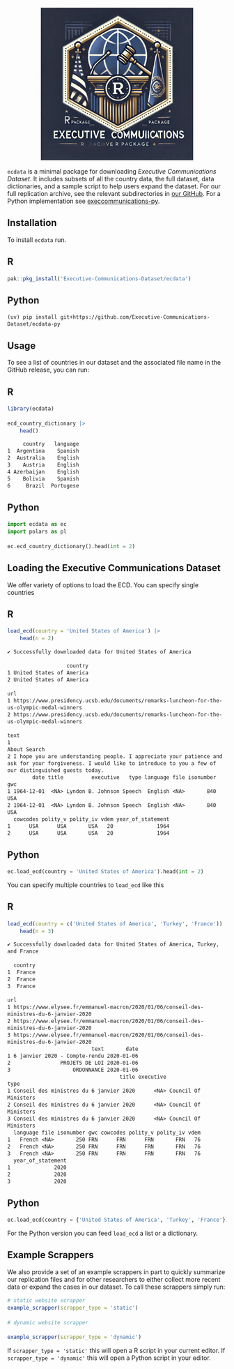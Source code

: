 

<p align="center">
<a href="https://joshuafayallen.github.io/ecdata/">
<img src="hex-logo.png" height = "350" class = "center"> </a>
</p>

`ecdata` is a minimal package for downloading *Executive Communications
Dataset*. It includes subsets of all the country data, the full dataset,
data dictionaries, and a sample script to help users expand the dataset.
For our full replication archive, see the relevant subdirectories in
[our
GitHub](https://github.com/Executive-Communications-Dataset/ecdata/tree/main/raw-data).
For a Python implementation see
[execcommunications-py](https://github.com/Executive-Communications-Dataset/ecdata-py).

## Installation

To install `ecdata` run.

## R

``` r
pak::pkg_install('Executive-Communications-Dataset/ecdata')
```

## Python


    (uv) pip install git+https://github.com/Executive-Communications-Dataset/ecdata-py

## Usage

To see a list of countries in our dataset and the associated file name
in the GitHub release, you can run:

## R

``` r
library(ecdata)

ecd_country_dictionary |>
    head()
```

         country   language
    1  Argentina    Spanish
    2  Australia    English
    3    Austria    English
    4 Azerbaijan    English
    5    Bolivia    Spanish
    6     Brazil  Portugese

## Python

``` python
import ecdata as ec
import polars as pl 

ec.ecd_country_dictionary().head(int = 2)
```

## Loading the Executive Communications Dataset

We offer variety of options to load the ECD. You can specify single
countries

## R

``` r
load_ecd(country = 'United States of America') |>
    head(n = 2)
```

    ✔ Successfully downloaded data for United States of America

                       country
    1 United States of America
    2 United States of America
                                                                                              url
    1 https://www.presidency.ucsb.edu/documents/remarks-luncheon-for-the-us-olympic-medal-winners
    2 https://www.presidency.ucsb.edu/documents/remarks-luncheon-for-the-us-olympic-medal-winners
                                                                                                                                                                         text
    1                                                                                                                                                            About Search
    2 I hope you are understanding people. I appreciate your patience and ask for your forgiveness. I would like to introduce to you a few of our distinguished guests today.
            date title         executive   type language file isonumber gwc
    1 1964-12-01  <NA> Lyndon B. Johnson Speech  English <NA>       840 USA
    2 1964-12-01  <NA> Lyndon B. Johnson Speech  English <NA>       840 USA
      cowcodes polity_v polity_iv vdem year_of_statement
    1      USA      USA       USA   20              1964
    2      USA      USA       USA   20              1964

## Python

``` python
ec.load_ecd(country = 'United States of America').head(int = 2)
```

You can specify multiple countries to `load_ecd` like this

## R

``` r
load_ecd(country = c('United States of America', 'Turkey', 'France'))  |>
    head(n = 3)
```

    ✔ Successfully downloaded data for United States of America, Turkey, and France

      country
    1  France
    2  France
    3  France
                                                                                           url
    1 https://www.elysee.fr/emmanuel-macron/2020/01/06/conseil-des-ministres-du-6-janvier-2020
    2 https://www.elysee.fr/emmanuel-macron/2020/01/06/conseil-des-ministres-du-6-janvier-2020
    3 https://www.elysee.fr/emmanuel-macron/2020/01/06/conseil-des-ministres-du-6-janvier-2020
                               text       date
    1 6 janvier 2020 - Compte-rendu 2020-01-06
    2                PROJETS DE LOI 2020-01-06
    3                    ORDONNANCE 2020-01-06
                                        title executive                 type
    1 Conseil des ministres du 6 janvier 2020      <NA> Council Of Ministers
    2 Conseil des ministres du 6 janvier 2020      <NA> Council Of Ministers
    3 Conseil des ministres du 6 janvier 2020      <NA> Council Of Ministers
      language file isonumber gwc cowcodes polity_v polity_iv vdem
    1   French <NA>       250 FRN      FRN      FRN       FRN   76
    2   French <NA>       250 FRN      FRN      FRN       FRN   76
    3   French <NA>       250 FRN      FRN      FRN       FRN   76
      year_of_statement
    1              2020
    2              2020
    3              2020

## Python

``` python
ec.load_ecd(country = {'United States of America', 'Turkey', 'France'}).head(n = 2)
```

For the Python version you can feed `load_ecd` a list or a dictionary.

## Example Scrappers

We also provide a set of an example scrappers in part to quickly
summarize our replication files and for other researchers to either
collect more recent data or expand the cases in our dataset. To call
these scrappers simply run:

``` r
# static website scrapper
example_scrapper(scrapper_type = 'static')

# dynamic website scrapper 

example_scrapper(scrapper_type = 'dynamic')
```

If `scrapper_type = 'static'` this will open a R script in your current
editor. If `scrapper_type = 'dynamic'` this will open a Python script in
your editor.
